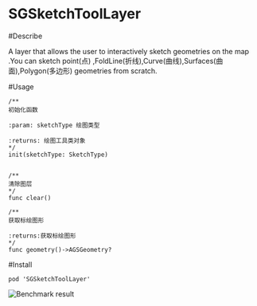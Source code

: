 # SGSketchToolLayer

#Describe

A layer that allows the user to interactively sketch geometries on the map .You can sketch point(点) ,FoldLine(折线),Curve(曲线),Surfaces(曲面),Polygon(多边形) geometries from scratch.

#Usage

    /**
    初始化函数

    :param: sketchType 绘图类型

    :returns: 绘图工具类对象
    */
    init(sketchType: SketchType)


    /**
    清除图层
    */
    func clear()

    /**
    获取标绘图形

    :returns:获取标绘图形
    */
    func geometry()->AGSGeometry?

#Install 
    
    pod 'SGSketchToolLayer'

![Benchmark result](https://raw.github.com/crash_wu/SGSKetchTool/sketchLayer_gif.gif
                    )

